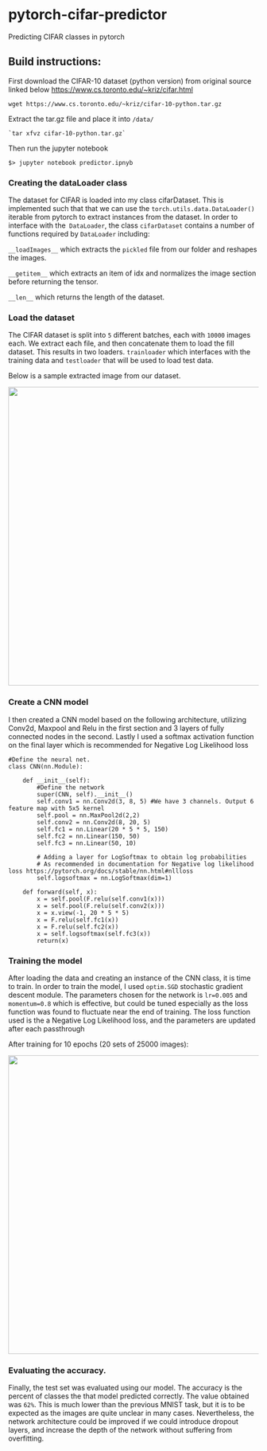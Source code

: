 # pytorch-cifar-predictor
Predicting CIFAR classes in pytorch

## Build instructions:

First download the CIFAR-10 dataset (python version) from original source linked below
https://www.cs.toronto.edu/~kriz/cifar.html

```
wget https://www.cs.toronto.edu/~kriz/cifar-10-python.tar.gz
```

Extract the tar.gz file and place it into `/data/`

```
`tar xfvz cifar-10-python.tar.gz`
```

Then run the jupyter notebook
```
$> jupyter notebook predictor.ipnyb
```

### Creating the dataLoader class

The dataset for CIFAR is loaded into my class cifarDataset. This is implemented such that that we can use the `torch.utils.data.DataLoader()` iterable from pytorch to extract instances from the dataset. In order to interface with the` DataLoader`, the class `cifarDataset` contains a number of functions required by `DataLoader` including:

`__loadImages__` which extracts the `pickled` file from our folder and reshapes the images.

`__getitem__` which extracts an item of idx and normalizes the image section before returning the tensor.

`__len__` which returns the length of the dataset.

### Load the dataset

The CIFAR dataset is split into `5` different batches, each with `10000` images each. We extract each file, and then concatenate them to load the fill dataset. This results in two loaders. `trainloader` which interfaces with the training data and `testloader` that will be used to load test data.

Below is a sample extracted image from our dataset.
<p align="center">
  <img width="600"  src="./digits.png">
</p>

### Create a CNN model

I then created a CNN model based on the following architecture, utilizing Conv2d, Maxpool and Relu in the first section and 3 layers of fully connected nodes in the second. Lastly I used a softmax activation function on the final layer which is recommended for Negative Log Likelihood loss

```
#Define the neural net.
class CNN(nn.Module):

    def __init__(self):
        #Define the network
        super(CNN, self).__init__()
        self.conv1 = nn.Conv2d(3, 8, 5) #We have 3 channels. Output 6 feature map with 5x5 kernel
        self.pool = nn.MaxPool2d(2,2)
        self.conv2 = nn.Conv2d(8, 20, 5)
        self.fc1 = nn.Linear(20 * 5 * 5, 150)
        self.fc2 = nn.Linear(150, 50)
        self.fc3 = nn.Linear(50, 10)

        # Adding a layer for LogSoftmax to obtain log probabilities
        # As recommended in documentation for Negative log likelihood loss https://pytorch.org/docs/stable/nn.html#nllloss
        self.logsoftmax = nn.LogSoftmax(dim=1)

    def forward(self, x):
        x = self.pool(F.relu(self.conv1(x)))
        x = self.pool(F.relu(self.conv2(x)))
        x = x.view(-1, 20 * 5 * 5)
        x = F.relu(self.fc1(x))
        x = F.relu(self.fc2(x))
        x = self.logsoftmax(self.fc3(x))
        return(x)
```

### Training the model

After loading the data and creating an instance of the CNN class, it is time to train. In order to train the model, I used `optim.SGD` stochastic gradient descent module. The parameters chosen for the network is `lr=0.005` and `momentum=0.8` which is effective, but could be tuned especially as the loss function was found to fluctuate near the end of training. The loss function used is the a Negative Log Likelihood loss, and the parameters are updated after each passthrough

After training for 10 epochs (20 sets of 25000 images):
<p align="center">
  <img width="600"  src="./digits.png">
</p>


### Evaluating the accuracy.

Finally, the test set was evaluated using our model. The accuracy is the percent of classes the that model predicted correctly. The value obtained was `62%`. This is much lower than the previous MNIST task, but it is to be expected as the images are quite unclear in many cases. Nevertheless, the network architecture could be improved if we could introduce dropout layers, and increase the depth of the network without suffering from overfitting.
